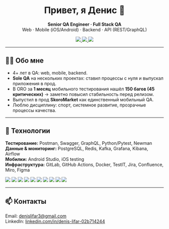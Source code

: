 <h1 align="center">Привет, я Денис 👋</h1>
<p align="center">
  <b>Senior QA Engineer · Full Stack QA</b><br/>
  Web · Mobile (iOS/Android) · Backend · API (REST/GraphQL)
</p>

<p align="center">
  <a href="https://www.linkedin.com/in/denis-lifar-02b714244/">
    <img src="https://img.shields.io/badge/LinkedIn-denis--lifar-blue?logo=linkedin" />
  </a>
  <a href="mailto:denislifar3@gmail.com">
    <img src="https://img.shields.io/badge/Email-denislifar3%40gmail.com-red?logo=gmail" />
  </a>
  <img src="https://komarev.com/ghpvc/?username=denis-lifar&style=flat&color=gray" />
</p>

---

## 🧑‍💻 Обо мне
- 4+ лет в QA: web, mobile, backend.  
- **Sole QA** на нескольких проектах: ставил процессы с нуля и выпускал приложения в прод.  
- В ORO за **1 месяц** мобильного тестирования нашёл **150 багов (45 критических)** → заметно повысил стабильность перед релизом.  
- Выпустил в прод **SkoroMarket** как единственный мобильный QA.  
- Люблю дисциплину: спорт, системное развитие, прозрачные процессы качества.

---

## 🔧 Технологии
**Тестирование:** Postman, Swagger, GraphQL, Python/Pytest, Newman  
**Данные & мониторинг:** PostgreSQL, Redis, Kafka, Grafana, Kibana, Airflow  
**Мобилки:** Android Studio, iOS testing  
**Инфраструктура:** GitLab, GitHub Actions, Docker, TestIT, Jira, Confluence, Miro, Figma

<p>
  <img src="https://img.shields.io/badge/Postman-FF6C37?logo=postman&logoColor=white" />
  <img src="https://img.shields.io/badge/GraphQL-E10098?logo=graphql&logoColor=white" />
  <img src="https://img.shields.io/badge/PostgreSQL-316192?logo=postgresql&logoColor=white" />
  <img src="https://img.shields.io/badge/Redis-DC382D?logo=redis&logoColor=white" />
  <img src="https://img.shields.io/badge/Kafka-231F20?logo=apachekafka&logoColor=white" />
  <img src="https://img.shields.io/badge/Grafana-F46800?logo=grafana&logoColor=white" />
  <img src="https://img.shields.io/badge/Kibana-005571?logo=kibana&logoColor=white" />
  <img src="https://img.shields.io/badge/Airflow-017CEE?logo=apacheairflow&logoColor=white" />
  <img src="https://img.shields.io/badge/GitLab-FC6D26?logo=gitlab&logoColor=white" />
  <img src="https://img.shields.io/badge/Docker-2496ED?logo=docker&logoColor=white" />
</p>

---

## 📫 Контакты
Email: [denislifar3@gmail.com](mailto:denislifar3@gmail.com)  
LinkedIn: [linkedin.com/in/denis-lifar-02b714244](https://www.linkedin.com/in/denis-lifar-02b714244/)
